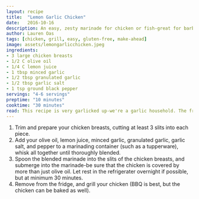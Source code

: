 ```yaml
---
layout: recipe
title:  "Lemon Garlic Chicken"
date:   2016-10-16
description: An easy, zesty marinade for chicken or fish-great for barbecue!
author: Lauren Oas
tags: [chicken, grill, easy, gluten-free, make-ahead]
image: assets/lemongarlicchicken.jpeg
ingredients:
- 3 large chicken breasts
- 1/2 C olive oil
- 1/4 C lemon juice
- 1 tbsp minced garlic
- 1/2 tbsp granulated garlic
- 1/2 tbsp garlic salt
- 1 tsp ground black pepper
servings: "4-6 servings"
preptime: "10 minutes"
cooktime: "30 minutes"
read: This recipe is very garlicked up-we're a garlic household. The fresh garlic keeps the sharpness, the granulated intensifies the garlic flavor, and the salt brings a bit more depth. You can use this on chicken or a white fish (like tilapia), but it works better with chicken. This is a marinade, so the flavor if tested should be VERY strong-if you taste test, you're really just looking for balance, as your chicken will obviously not be as strongly flavored. **This recipe is marked gluten-free, but please be sure to check your ingredients (especially your soy sauce) that they are marked "gluten-free" before you serve to anybody with dietary restrictions.
---
```

1. Trim and prepare your chicken breasts, cutting at least 3 slits into each piece.
2. Add your olive oil, lemon juice, minced garlic, granulated garlic, garlic salt, and pepper to a marinading container (such as a tupperware), whisk all together until thoroughly blended.
3. Spoon the blended marinade into the slits of the chicken breasts, and submerge into the marinade-be sure that the chicken is covered by more than just olive oil. Let rest in the refrigerater overnight if possible, but at minimum 30 minutes.
4. Remove from the fridge, and grill your chicken (BBQ is best, but the chicken can be baked as well).
